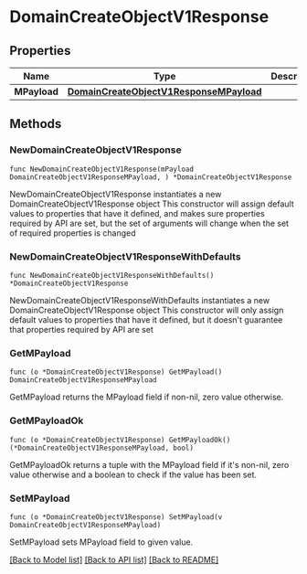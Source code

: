 # DomainCreateObjectV1Response

## Properties

Name | Type | Description | Notes
------------ | ------------- | ------------- | -------------
**MPayload** | [**DomainCreateObjectV1ResponseMPayload**](DomainCreateObjectV1ResponseMPayload.md) |  | 

## Methods

### NewDomainCreateObjectV1Response

`func NewDomainCreateObjectV1Response(mPayload DomainCreateObjectV1ResponseMPayload, ) *DomainCreateObjectV1Response`

NewDomainCreateObjectV1Response instantiates a new DomainCreateObjectV1Response object
This constructor will assign default values to properties that have it defined,
and makes sure properties required by API are set, but the set of arguments
will change when the set of required properties is changed

### NewDomainCreateObjectV1ResponseWithDefaults

`func NewDomainCreateObjectV1ResponseWithDefaults() *DomainCreateObjectV1Response`

NewDomainCreateObjectV1ResponseWithDefaults instantiates a new DomainCreateObjectV1Response object
This constructor will only assign default values to properties that have it defined,
but it doesn't guarantee that properties required by API are set

### GetMPayload

`func (o *DomainCreateObjectV1Response) GetMPayload() DomainCreateObjectV1ResponseMPayload`

GetMPayload returns the MPayload field if non-nil, zero value otherwise.

### GetMPayloadOk

`func (o *DomainCreateObjectV1Response) GetMPayloadOk() (*DomainCreateObjectV1ResponseMPayload, bool)`

GetMPayloadOk returns a tuple with the MPayload field if it's non-nil, zero value otherwise
and a boolean to check if the value has been set.

### SetMPayload

`func (o *DomainCreateObjectV1Response) SetMPayload(v DomainCreateObjectV1ResponseMPayload)`

SetMPayload sets MPayload field to given value.



[[Back to Model list]](../README.md#documentation-for-models) [[Back to API list]](../README.md#documentation-for-api-endpoints) [[Back to README]](../README.md)


